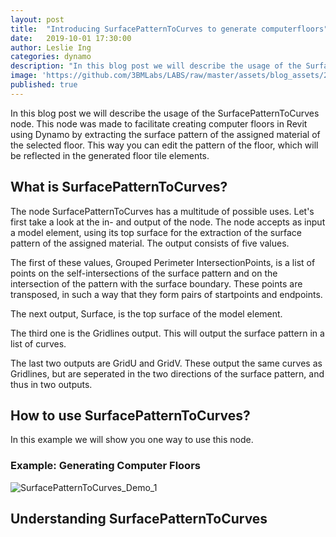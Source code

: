 ```yaml
---
layout: post
title:  "Introducing SurfacePatternToCurves to generate computerfloors"
date:   2019-10-01 17:30:00
author: Leslie Ing
categories: dynamo
description: "In this blog post we will describe the usage of the SurfacePatternToCurves node"
image: 'https://github.com/3BMLabs/LABS/raw/master/assets/blog_assets/2019-10-01/SurfacePatternToCurves_Demo_1.gif' 
published: true
---
```


In this blog post we will describe the usage of the SurfacePatternToCurves node. This node was made to facilitate creating computer floors in Revit using Dynamo by extracting the surface pattern of the assigned material of the selected floor. This way you can edit the pattern of the floor, which will be reflected in the generated floor tile elements.

## What is SurfacePatternToCurves?

The node SurfacePatternToCurves has a multitude of possible uses. Let's first take a look at the in- and output of the node. The node accepts as input a model element, using its top surface for the extraction of the surface pattern of the assigned material. The output consists of five values. 

The first of these values, Grouped Perimeter IntersectionPoints, is a list of points on the self-intersections of the surface pattern and on the intersection of the pattern with the surface boundary. These points are transposed, in such a way that they form pairs of startpoints and endpoints.

The next output, Surface, is the top surface of the model element.

The third one is the Gridlines output. This will output the surface pattern in a list of curves.

The last two outputs are GridU and GridV. These output the same curves as Gridlines, but are seperated in the two directions of the surface pattern, and thus in two outputs.

## How to use SurfacePatternToCurves?

In this example we will show you one way to use this node. 

### Example: Generating Computer Floors

![SurfacePatternToCurves_Demo_1](https://github.com/3BMLabs/LABS/raw/master/assets/blog_assets/2019-10-01/SurfacePatternToCurves_Demo_1.gif)

## Understanding SurfacePatternToCurves

